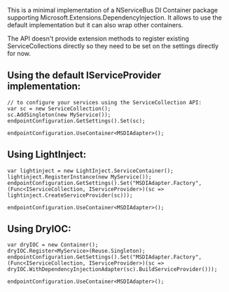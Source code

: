 This is a minimal implementation of a NServiceBus DI Container package supporting Microsoft.Extensions.DependencyInjection. It allows to use the default implementation but it can also wrap other containers.

The API doesn't provide extension methods to register existing ServiceCollections directly so they need to be set on the settings directly for now.

## Using the default IServiceProvider implementation:

```
// to configure your services using the ServiceCollection API:
var sc = new ServiceCollection();
sc.AddSingleton(new MyService());
endpointConfiguration.GetSettings().Set(sc);

endpointConfiguration.UseContainer<MSDIAdapter>();
```

## Using LightInject:

```
var lightinject = new LightInject.ServiceContainer();
lightinject.RegisterInstance(new MyService());
endpointConfiguration.GetSettings().Set("MSDIAdapter.Factory", (Func<IServiceCollection, IServiceProvider>)(sc => lightinject.CreateServiceProvider(sc)));

endpointConfiguration.UseContainer<MSDIAdapter>();
```

## Using DryIOC:

```
var dryIOC = new Container();
dryIOC.Register<MyService>(Reuse.Singleton);
endpointConfiguration.GetSettings().Set("MSDIAdapter.Factory", (Func<IServiceCollection, IServiceProvider>)(sc => dryIOC.WithDependencyInjectionAdapter(sc).BuildServiceProvider()));

endpointConfiguration.UseContainer<MSDIAdapter>();
```